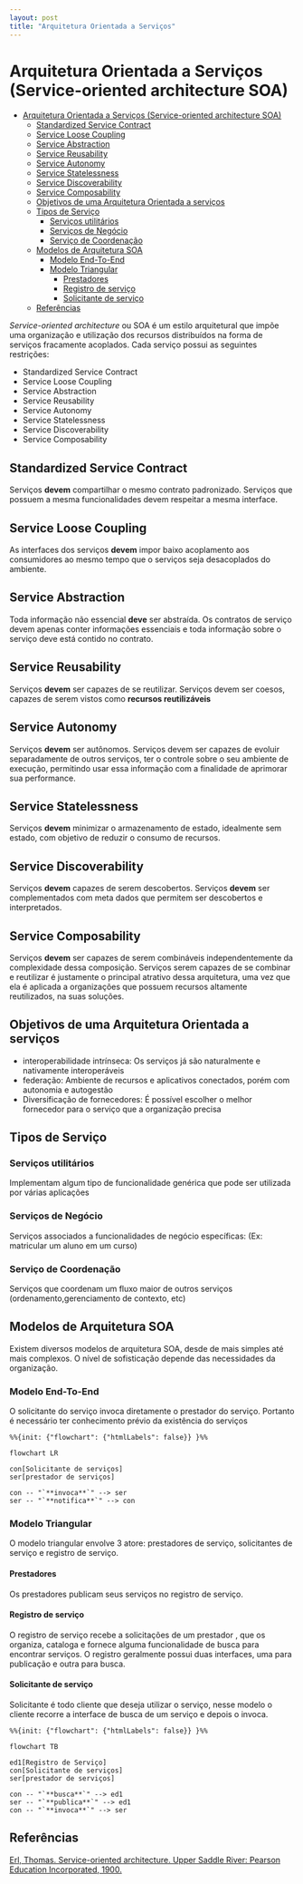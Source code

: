 ```yaml
---
layout: post
title: "Arquitetura Orientada a Serviços"
---
```


# Arquitetura Orientada a Serviços (Service-oriented architecture SOA)

<!--toc:start-->

- [Arquitetura Orientada a Serviços (Service-oriented architecture SOA)](#arquitetura-orientada-a-serviços-service-oriented-architecture-soa)
  - [Standardized Service Contract](#standardized-service-contract)
  - [Service Loose Coupling](#service-loose-coupling)
  - [Service Abstraction](#service-abstraction)
  - [Service Reusability](#service-reusability)
  - [Service Autonomy](#service-autonomy)
  - [Service Statelessness](#service-statelessness)
  - [Service Discoverability](#service-discoverability)
  - [Service Composability](#service-composability)
  - [Objetivos de uma Arquitetura Orientada a serviços](#objetivos-de-uma-arquitetura-orientada-a-serviços)
  - [Tipos de Serviço](#tipos-de-serviço)
    - [Serviços utilitários](#serviços-utilitários)
    - [Serviços de Negócio](#serviços-de-negócio)
    - [Serviço de Coordenação](#serviço-de-coordenação)
  - [Modelos de Arquitetura SOA](#modelos-de-arquitetura-soa)
    - [Modelo End-To-End](#modelo-end-to-end)
    - [Modelo Triangular](#modelo-triangular)
      - [Prestadores](#prestadores)
      - [Registro de serviço](#registro-de-serviço)
      - [Solicitante de serviço](#solicitante-de-serviço)
  - [Referências](#referências)

<!--toc:end-->

_Service-oriented architecture_ ou SOA é um estilo arquitetural que impõe uma organização e utilização
dos recursos distribuídos na forma de serviços fracamente acoplados. Cada serviço possui as seguintes
restrições:

- Standardized Service Contract
- Service Loose Coupling
- Service Abstraction
- Service Reusability
- Service Autonomy
- Service Statelessness
- Service Discoverability
- Service Composability

## Standardized Service Contract

Serviços **devem** compartilhar o mesmo contrato padronizado. Serviços que possuem a mesma funcionalidades devem respeitar a mesma interface.

## Service Loose Coupling

As interfaces dos serviços **devem** impor baixo acoplamento aos consumidores ao mesmo tempo que o serviços seja desacoplados do ambiente.

## Service Abstraction

Toda informação não essencial **deve** ser abstraída. Os contratos de serviço devem apenas conter informações essenciais
e toda informação sobre o serviço deve está contido no contrato.

## Service Reusability

Serviços **devem** ser capazes de se reutilizar. Serviços devem ser coesos, capazes de serem vistos como
**recursos reutilizáveis**

## Service Autonomy

Serviços **devem** ser autônomos. Serviços devem ser capazes de evoluir separadamente de outros serviços, ter o controle sobre
o seu ambiente de execução, permitindo usar essa informação com a finalidade de aprimorar sua performance.

## Service Statelessness

Serviços **devem** minimizar o armazenamento de estado, idealmente sem estado, com objetivo de reduzir o consumo de recursos.

## Service Discoverability

Serviços **devem** capazes de serem descobertos. Serviços **devem** ser complementados com meta dados que permitem ser descobertos
e interpretados.

## Service Composability

Serviços **devem** ser capazes de serem combináveis independentemente da complexidade dessa composição. Serviços serem capazes de se combinar e reutilizar é
justamente o principal atrativo dessa arquitetura, uma vez que ela é aplicada a organizações que possuem recursos altamente reutilizados, na suas soluções.

## Objetivos de uma Arquitetura Orientada a serviços

- interoperabilidade intrínseca: Os serviços já são naturalmente e nativamente interoperáveis
- federação: Ambiente de recursos e aplicativos conectados, porém com autonomia e autogestão
- Diversificação de fornecedores: É possível escolher o melhor fornecedor para o serviço que a organização precisa

## Tipos de Serviço

### Serviços utilitários

Implementam algum tipo de funcionalidade genérica que pode ser utilizada por várias aplicações

### Serviços de Negócio

Serviços associados a funcionalidades de negócio específicas: (Ex: matricular um aluno em um curso)

### Serviço de Coordenação

Serviços que coordenam um fluxo maior de outros serviços (ordenamento,gerenciamento de contexto, etc)

## Modelos de Arquitetura SOA

Existem diversos modelos de arquitetura SOA, desde de mais simples até mais complexos. O nível de sofisticação depende das necessidades da organização.

### Modelo End-To-End

O solicitante do serviço invoca diretamente o prestador do serviço. Portanto é necessário ter conhecimento prévio da existência do serviços

```mermaid
%%{init: {"flowchart": {"htmlLabels": false}} }%%

flowchart LR

con[Solicitante de serviços]
ser[prestador de serviços]

con -- "`**invoca**`" --> ser
ser -- "`**notifica**`" --> con
```

### Modelo Triangular

O modelo triangular envolve 3 atore: prestadores de serviço, solicitantes de serviço e registro de serviço.

#### Prestadores

Os prestadores publicam seus serviços no registro de serviço.

#### Registro de serviço

O registro de serviço recebe a solicitações de um prestador , que os organiza, cataloga e fornece alguma funcionalidade de busca para encontrar serviços.
O registro geralmente possui duas interfaces, uma para publicação e outra para busca.

#### Solicitante de serviço

Solicitante é todo cliente que deseja utilizar o serviço, nesse modelo o cliente recorre a interface de busca de um serviço e depois o invoca.

```mermaid
%%{init: {"flowchart": {"htmlLabels": false}} }%%

flowchart TB

ed1[Registro de Serviço]
con[Solicitante de serviços]
ser[prestador de serviços]

con -- "`**busca**`" --> ed1
ser -- "`**publica**`" --> ed1
con -- "`**invoca**`" --> ser

```

## Referências

[Erl, Thomas. Service-oriented architecture. Upper Saddle River: Pearson Education Incorporated, 1900.]({{site.github_assets}}/pdf/soa_book.pdf)
